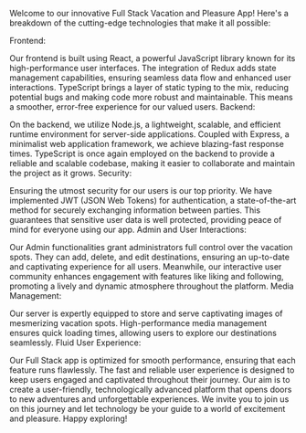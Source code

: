 Welcome to our innovative Full Stack Vacation and Pleasure App! Here's a breakdown of the cutting-edge technologies that make it all possible:

Frontend:

Our frontend is built using React, a powerful JavaScript library known for its high-performance user interfaces. The integration of Redux adds state management capabilities, ensuring seamless data flow and enhanced user interactions.
TypeScript brings a layer of static typing to the mix, reducing potential bugs and making code more robust and maintainable. This means a smoother, error-free experience for our valued users.
Backend:

On the backend, we utilize Node.js, a lightweight, scalable, and efficient runtime environment for server-side applications. Coupled with Express, a minimalist web application framework, we achieve blazing-fast response times.
TypeScript is once again employed on the backend to provide a reliable and scalable codebase, making it easier to collaborate and maintain the project as it grows.
Security:

Ensuring the utmost security for our users is our top priority. We have implemented JWT (JSON Web Tokens) for authentication, a state-of-the-art method for securely exchanging information between parties. This guarantees that sensitive user data is well protected, providing peace of mind for everyone using our app.
Admin and User Interactions:

Our Admin functionalities grant administrators full control over the vacation spots. They can add, delete, and edit destinations, ensuring an up-to-date and captivating experience for all users.
Meanwhile, our interactive user community enhances engagement with features like liking and following, promoting a lively and dynamic atmosphere throughout the platform.
Media Management:

Our server is expertly equipped to store and serve captivating images of mesmerizing vacation spots. High-performance media management ensures quick loading times, allowing users to explore our destinations seamlessly.
Fluid User Experience:

Our Full Stack app is optimized for smooth performance, ensuring that each feature runs flawlessly. The fast and reliable user experience is designed to keep users engaged and captivated throughout their journey.
Our aim is to create a user-friendly, technologically advanced platform that opens doors to new adventures and unforgettable experiences. We invite you to join us on this journey and let technology be your guide to a world of excitement and pleasure. Happy exploring!
